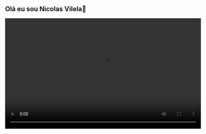 ## Olá eu sou Nicolas Vilela👋

<video width="640" height="360" controls>
  <source src="BACK.mp4" type="video/mp4">
  Seu navegador não suporta vídeo HTML5.
</video>
